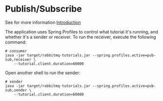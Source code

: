 # Publish/Subscribe

See for more information
[Introduction](https://www.rabbitmq.com/tutorials/tutorial-three-spring-amqp.html)


The application uses Spring Profiles to control what tutorial it's running, and whether it's a sender or receiver. To run the receiver, execute the following command:

```shell
# consumer
java -jar target/rabbitmq-tutorials.jar --spring.profiles.active=pub-sub,receiver \
    --tutorial.client.duration=60000
```

Open another shell to run the sender:
```shell
# sender
java -jar target/rabbitmq-tutorials.jar --spring.profiles.active=pub-sub,sender \
    --tutorial.client.duration=60000
```